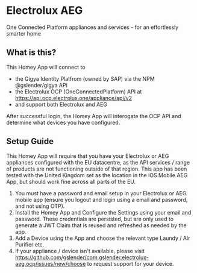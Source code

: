 # Electrolux AEG

One Connected Platform appliances and services - for an effortlessly smarter home

## What is this?

This Homey App will connect to 
* the Gigya Identity Platfrom (owned by SAP) via the NPM @gslender/gigya API
* the Electrolux OCP (OneConnectedPlatform) API at https://api.ocp.electrolux.one/appliance/api/v2
* and support both Electrolux and AEG 

After successful login, the Homey App will interogate the OCP API and determine what devices you have configured.

## Setup Guide

This Homey App will require that you have your Electrolux or AEG appliances configured with the EU datacentre, as the API services / range of products are not functioning outside of that region. This app has been tested with the United Kingdom set as the location in the iOS Mobile AEG App, but should work fine across all parts of the EU.

1. You must have a password and email setup in your Electrolux or AEG mobile app (ensure you logout and login using a email and password, and not using OTP).
2. Install the Homey App and Configure the Settings using your email and password. These credentials are persisted, but are only used to generate a JWT Claim that is reused and refreshed as needed by the app. 
3. Add a Device using the App and choose the relevant type Laundy / Air Purifier etc.
4. If your appliance / device isn't available, please visit https://github.com/gslender/com.gslender.electrolux-aeg.ocp/issues/new/choose to request support for your device.

